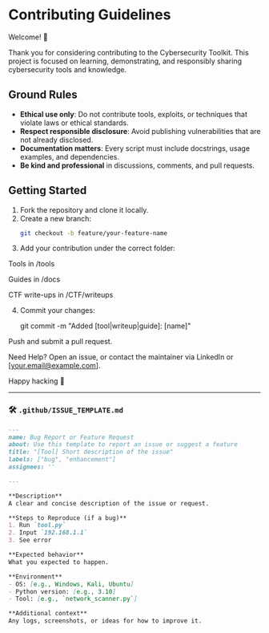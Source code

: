 # Contributing Guidelines

Welcome! 👋

Thank you for considering contributing to the Cybersecurity Toolkit. This project is focused on learning, demonstrating, and responsibly sharing cybersecurity tools and knowledge.

## Ground Rules

- **Ethical use only**: Do not contribute tools, exploits, or techniques that violate laws or ethical standards.
- **Respect responsible disclosure**: Avoid publishing vulnerabilities that are not already disclosed.
- **Documentation matters**: Every script must include docstrings, usage examples, and dependencies.
- **Be kind and professional** in discussions, comments, and pull requests.

## Getting Started

1. Fork the repository and clone it locally.
2. Create a new branch:
   ```bash
   git checkout -b feature/your-feature-name

3. Add your contribution under the correct folder:

Tools in /tools

Guides in /docs

CTF write-ups in /CTF/writeups

4. Commit your changes:

    git commit -m "Added [tool|writeup|guide]: [name]"

Push and submit a pull request.


Need Help?
Open an issue, or contact the maintainer via LinkedIn or [your.email@example.com].

Happy hacking 🔐



---

### 🛠️ `.github/ISSUE_TEMPLATE.md`

```markdown
---
name: Bug Report or Feature Request
about: Use this template to report an issue or suggest a feature
title: "[Tool] Short description of the issue"
labels: ["bug", "enhancement"]
assignees: ''

---

**Description**
A clear and concise description of the issue or request.

**Steps to Reproduce (if a bug)**
1. Run `tool.py`
2. Input `192.168.1.1`
3. See error

**Expected behavior**
What you expected to happen.

**Environment**
- OS: [e.g., Windows, Kali, Ubuntu]
- Python version: [e.g., 3.10]
- Tool: [e.g., `network_scanner.py`]

**Additional context**
Any logs, screenshots, or ideas for how to improve it.
